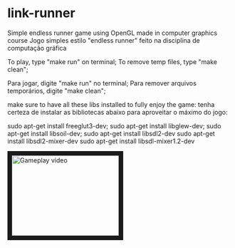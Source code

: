 # link-runner
Simple endless runner game using OpenGL made in computer graphics course
Jogo simples estilo "endless runner" feito na disciplina de computação gráfica

To play, type "make run" on terminal;
To remove temp files, type "make clean";

Para jogar, digite "make run" no terminal;
Para remover arquivos temporários, digite "make clean";

make sure to have all these libs installed to fully enjoy the game:
tenha certeza de instalar as bibliotecas abaixo para aproveitar o máximo do jogo:

sudo apt-get install freeglut3-dev;
sudo apt-get install libglew-dev;
sudo apt-get install libsoil-dev;
sudo apt-get install libsdl2-dev
sudo apt-get install libsdl2-mixer-dev
sudo apt-get install libsdl-mixer1.2-dev

<a href="https://www.youtube.com/watch?v=CPozVx3tyrE" target="_blank"><img src="https://img.youtube.com/watch?v=CPozVx3tyrE/0.jpg" 
alt="Gameplay video" width="240" height="180" border="10" /></a>
